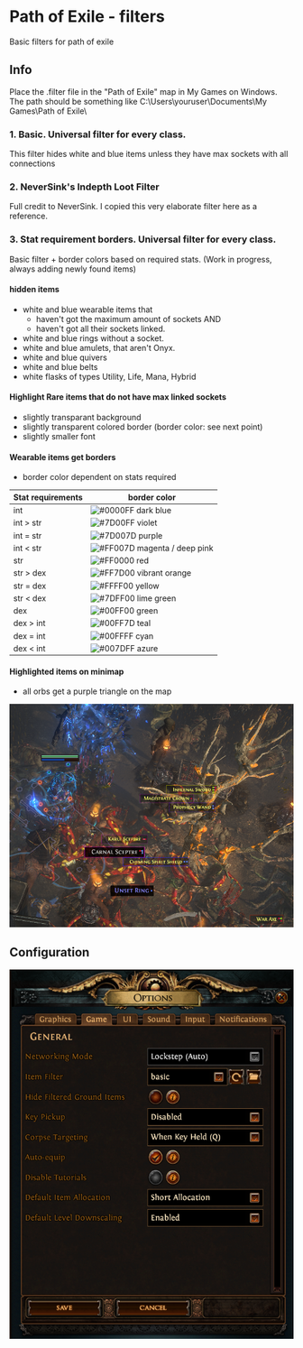 # Path of Exile - filters
Basic filters for path of exile

## Info
Place the .filter file in the "Path of Exile" map in My Games on Windows.<br>
The path should be something like C:\Users\youruser\Documents\My Games\Path of Exile\

### 1. Basic. Universal filter for every class.
This filter hides white and blue items unless they have max sockets with all connections

    
### 2. NeverSink's Indepth Loot Filter
Full credit to NeverSink. I copied this very elaborate filter here as a reference.


### 3. Stat requirement borders. Universal filter for every class.
Basic filter + border colors based on required stats. (Work in progress, always adding newly found items)

#### **hidden** items
- white and blue wearable items that
  - haven't got the maximum amount of sockets
    AND
  - haven't got all their sockets linked.
- white and blue rings without a socket.
- white and blue amulets, that aren't Onyx.
- white and blue quivers
- white and blue belts
- white flasks of types Utility, Life, Mana, Hybrid

#### Highlight Rare items that do not have max linked sockets
- slightly transparant background
- slightly transparent colored border (border color: see next point)
- slightly smaller font

#### Wearable items get borders
- border color dependent on stats required
  
| Stat requirements | border color |
| ----------------- | ------------ |
| int               | ![#0000FF](https://via.placeholder.com/15/0000FF/000000?text=+) dark blue |
| int > str         | ![#7D00FF](https://via.placeholder.com/15/7D00FF/000000?text=+) violet |
| int = str         | ![#7D007D](https://via.placeholder.com/15/7D007D/000000?text=+) purple |
| int < str         | ![#FF007D](https://via.placeholder.com/15/FF007D/000000?text=+) magenta / deep pink |
| str               | ![#FF0000](https://via.placeholder.com/15/FF0000/000000?text=+) red |
| str > dex         | ![#FF7D00](https://via.placeholder.com/15/FF7D00/000000?text=+) vibrant orange |
| str = dex         | ![#FFFF00](https://via.placeholder.com/15/FFFF00/000000?text=+) yellow |
| str < dex         | ![#7DFF00](https://via.placeholder.com/15/7DFF00/000000?text=+) lime green |
| dex               | ![#00FF00](https://via.placeholder.com/15/00FF00/000000?text=+) green |
| dex > int         | ![#00FF7D](https://via.placeholder.com/15/00FF7D/000000?text=+) teal |
| dex = int         | ![#00FFFF](https://via.placeholder.com/15/00FFFF/000000?text=+) cyan |
| dex < int         | ![#007DFF](https://via.placeholder.com/15/007DFF/000000?text=+) azure |



#### Highlighted items on minimap
- all orbs get a purple triangle on the map

![filter 3 screenshot](img/3.path_of_exile_filter.png)

## Configuration

![Path of Exile options](img/PoEoptions.png)
